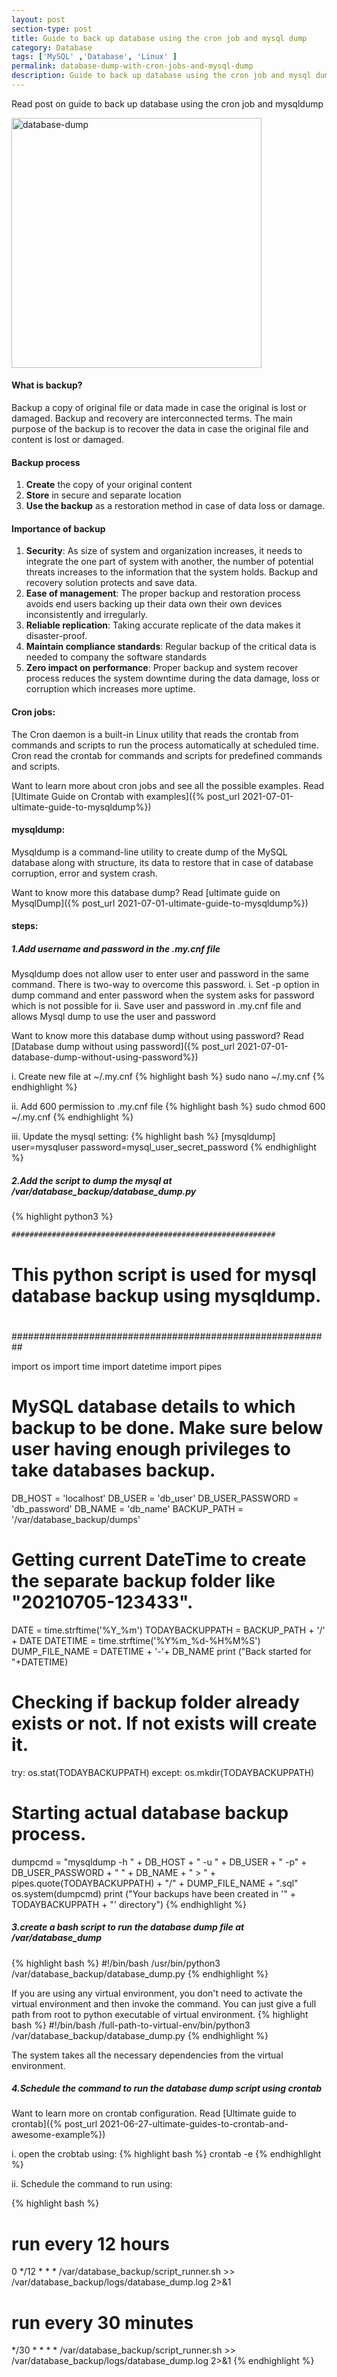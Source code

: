```yaml
---
layout: post
section-type: post
title: Guide to back up database using the cron job and mysql dump
category: Database
tags: ['MySQL' ,'Database', 'Linux' ]
permalink: database-dump-with-cron-jobs-and-mysql-dump
description: Guide to back up database using the cron job and mysql dump
---
```


Read post on guide to back up database using the cron job and mysqldump
<!--more-->

<img src="{{site.baseurl}}/img/posts/cron-jobs.jpg" class="img-thumbnail img-rounded" height="400px" alt="database-dump">

#### What is backup?

Backup a copy of original file or data made in case the original is lost or damaged. Backup and recovery are
interconnected terms. The main purpose of the backup is to recover the data in case the original 
file and content is lost or damaged.


#### Backup process

1. **Create** the copy of your original content
2. **Store** in secure and separate location
3. **Use the backup** as a restoration method in case of data loss or damage.

#### Importance of backup 

1. **Security**: As size of system and organization increases, it needs to integrate the one part of system with another, the
   number of potential threats increases to the information that the system holds. Backup and recovery solution protects
   and save data.
2. **Ease of management**: The proper backup and restoration process avoids end users backing up their data own their own
   devices inconsistently and irregularly.
3. **Reliable replication**: Taking accurate replicate of the data makes it disaster-proof.
4. **Maintain compliance standards**: Regular backup of the critical data is needed to company the software standards
5. **Zero impact on performance**: Proper backup and system recover process reduces the system downtime during the data
damage, loss or corruption which increases more uptime.
   
#### Cron jobs:

The Cron daemon is a built-in Linux utility that reads the crontab from commands and scripts to run the process
automatically at scheduled time. Cron read the crontab for commands and scripts for predefined commands and scripts.
 
Want to learn more about cron jobs and see all the possible examples. 
Read [Ultimate Guide on Crontab with examples]({% post_url 2021-07-01-ultimate-guide-to-mysqldump%})


#### mysqldump:

Mysqldump is a command-line utility to create dump of the MySQL database along with structure, its data to restore that
in case of database corruption, error and system crash.

Want to know more this database dump?
Read [ultimate guide on MysqlDump]({% post_url 2021-07-01-ultimate-guide-to-mysqldump%})


#### steps:
##### 1.Add username and password in the .my.cnf file
Mysqldump does not allow user to enter user and password in the same command. 
There is two-way to overcome this password.
i. Set -p option in dump command and enter password when the system asks for password which is not possible for 
ii. Save user and password  in .my.cnf file and allows Mysql dump to use the user and password

Want to know more this database dump without using password? 
Read [Database dump without using password]({% post_url 2021-07-01-database-dump-without-using-password%})
   
i. Create new file at ~/.my.cnf
{% highlight bash %}
   sudo nano ~/.my.cnf
{% endhighlight %}

ii. Add 600 permission to .my.cnf file
{% highlight bash %}
   sudo chmod 600 ~/.my.cnf
{% endhighlight %}

iii. Update the mysql setting:
{% highlight bash %}
   [mysqldump]
   user=mysqluser
   password=mysql_user_secret_password 
{% endhighlight %}


##### 2.Add the script to dump the mysql at <span class="important">/var/database_backup/database_dump.py</span>
{% highlight python3 %}

    ###########################################################
   #
   # This python script is used for mysql database backup using mysqldump.
   #
   ##########################################################
 
   import os
   import time
   import datetime
   import pipes
   
   # MySQL database details to which backup to be done. Make sure below user having enough privileges to take databases backup.
   
   DB_HOST = 'localhost'
   DB_USER = 'db_user'
   DB_USER_PASSWORD = 'db_password'
   DB_NAME = 'db_name'
   BACKUP_PATH = '/var/database_backup/dumps'
   
   # Getting current DateTime to create the separate backup folder like "20210705-123433".
   DATE = time.strftime('%Y_%m')
   TODAYBACKUPPATH = BACKUP_PATH + '/' + DATE
   DATETIME = time.strftime('%Y%m_%d-%H%M%S')
   DUMP_FILE_NAME = DATETIME + '-'+ DB_NAME
   print ("Back started for "+DATETIME)
   # Checking if backup folder already exists or not. If not exists will create it.
   try:
      os.stat(TODAYBACKUPPATH)
   except:
      os.mkdir(TODAYBACKUPPATH)
   
   
   # Starting actual database backup process.
   dumpcmd = "mysqldump -h " + DB_HOST + " -u " + DB_USER + " -p" + DB_USER_PASSWORD + " " + DB_NAME + " > " + pipes.quote(TODAYBACKUPPATH) + "/" + DUMP_FILE_NAME + ".sql"
   os.system(dumpcmd)
   print ("Your backups have been created in '" + TODAYBACKUPPATH + "' directory")
{% endhighlight %}
  

##### 3.create a bash script to run the database dump file at <span class="important">/var/database_dump</span> 
{% highlight bash %}
   #!/bin/bash
   /usr/bin/python3 /var/database_backup/database_dump.py
{% endhighlight %}

If you are using any virtual environment, you don't need to activate the virtual environment and then invoke the command. 
You can just give a full path from root to python executable of virtual environment. 
{% highlight bash %}
#!/bin/bash
   /full-path-to-virtual-env/bin/python3 /var/database_backup/database_dump.py
{% endhighlight %}

The system takes all the necessary dependencies from the virtual environment.

##### 4.Schedule the command to run the database dump script using crontab
Want to learn more on crontab configuration. 
Read [Ultimate guide to crontab]({% post_url 2021-06-27-ultimate-guides-to-crontab-and-awesome-example%})

i. open the crobtab using:
{% highlight bash %}
   crontab -e
{% endhighlight %}

ii. Schedule the command to run using: 

{% highlight bash %}
   # run every 12 hours
   0 */12 * * * /var/database_backup/script_runner.sh >> /var/database_backup/logs/database_dump.log 2>&1
   # run every 30 minutes
   */30 * * * * /var/database_backup/script_runner.sh >> /var/database_backup/logs/database_dump.log 2>&1
{% endhighlight %}
